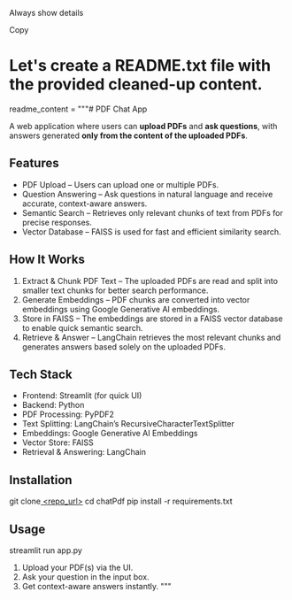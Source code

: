 Always show details

Copy
# Let's create a README.txt file with the provided cleaned-up content.
readme_content = """# PDF Chat App

A web application where users can **upload PDFs** and **ask questions**, with answers generated **only from the content of the uploaded PDFs**.

## Features
- PDF Upload – Users can upload one or multiple PDFs.
- Question Answering – Ask questions in natural language and receive accurate, context-aware answers.
- Semantic Search – Retrieves only relevant chunks of text from PDFs for precise responses.
- Vector Database – FAISS is used for fast and efficient similarity search.

## How It Works
1. Extract & Chunk PDF Text – The uploaded PDFs are read and split into smaller text chunks for better search performance.
2. Generate Embeddings – PDF chunks are converted into vector embeddings using Google Generative AI embeddings.
3. Store in FAISS – The embeddings are stored in a FAISS vector database to enable quick semantic search.
4. Retrieve & Answer – LangChain retrieves the most relevant chunks and generates answers based solely on the uploaded PDFs.

## Tech Stack
- Frontend: Streamlit (for quick UI)
- Backend: Python
- PDF Processing: PyPDF2
- Text Splitting: LangChain’s RecursiveCharacterTextSplitter
- Embeddings: Google Generative AI Embeddings
- Vector Store: FAISS
- Retrieval & Answering: LangChain

## Installation
git clone[ <repo_url>](https://github.com/Manasa-iota/chatPdf.git)
cd chatPdf
pip install -r requirements.txt

## Usage
streamlit run app.py

1. Upload your PDF(s) via the UI.
2. Ask your question in the input box.
3. Get context-aware answers instantly.
"""